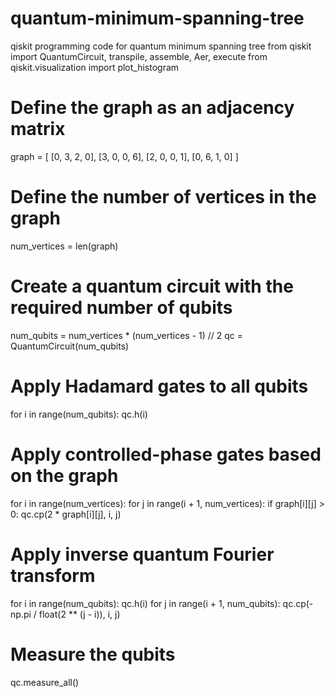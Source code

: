 # quantum-minimum-spanning-tree
qiskit programming code for quantum minimum spanning tree
from qiskit import QuantumCircuit, transpile, assemble, Aer, execute
from qiskit.visualization import plot_histogram

# Define the graph as an adjacency matrix
graph = [
    [0, 3, 2, 0],
    [3, 0, 0, 6],
    [2, 0, 0, 1],
    [0, 6, 1, 0]
]

# Define the number of vertices in the graph
num_vertices = len(graph)

# Create a quantum circuit with the required number of qubits
num_qubits = num_vertices * (num_vertices - 1) // 2
qc = QuantumCircuit(num_qubits)

# Apply Hadamard gates to all qubits
for i in range(num_qubits):
    qc.h(i)

# Apply controlled-phase gates based on the graph
for i in range(num_vertices):
    for j in range(i + 1, num_vertices):
        if graph[i][j] > 0:
            qc.cp(2 * graph[i][j], i, j)

# Apply inverse quantum Fourier transform
for i in range(num_qubits):
    qc.h(i)
    for j in range(i + 1, num_qubits):
        qc.cp(-np.pi / float(2 ** (j - i)), i, j)

# Measure the qubits
qc.measure_all()
